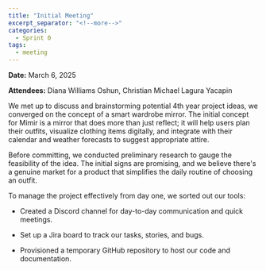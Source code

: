 ```yaml
---
title: "Initial Meeting"
excerpt_separator: "<!--more-->"
categories:
  - Sprint 0
tags:
  - meeting
---
```


**Date:** March 6, 2025
<!--more-->

**Attendees:** Diana Williams Oshun, Christian Michael Lagura Yacapin
<!--more-->

We met up to discuss and  brainstorming potential 4th year project ideas, we converged on the concept of a smart wardrobe mirror. The initial concept for Mimir is a mirror that does more than just reflect; it will help users plan their outfits, visualize clothing items digitally, and integrate with their calendar and weather forecasts to suggest appropriate attire.

Before committing, we conducted preliminary research to gauge the feasibility of the idea. The initial signs are promising, and we believe there's a genuine market for a product that simplifies the daily routine of choosing an outfit.
<!--more-->

To manage the project effectively from day one, we sorted out our tools:
<!--more-->

- Created a Discord channel for day-to-day communication and quick meetings.

- Set up a Jira board to track our tasks, stories, and bugs.

- Provisioned a temporary GitHub repository to host our code and documentation.
